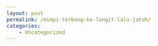 ```yaml
---
layout: post
permalink: /mimpi-terbang-ke-langit-lalu-jatuh/
categories:
    - Uncategorized
---
```



